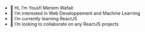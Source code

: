 - 👋 Hi, I’m Yousfi Meriem Wafaê
- 👀 I’m interested in Web Developpement and Machine Learning
- 🌱 I’m currently learning ReactJS
- 💞️ I’m looking to collaborate on any ReactJS projects




<!---
meriemwafaeyousfi/meriemwafaeyousfi is a ✨ special ✨ repository because its `README.md` (this file) appears on your GitHub profile.
You can click the Preview link to take a look at your changes.
--->
